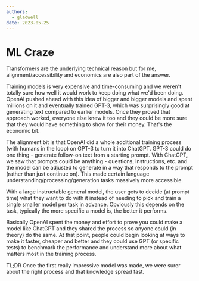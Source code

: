 ```yaml
---
authors:
  - gladwell
date: 2023-05-25
---
```


# ML Craze

Transformers are the underlying technical reason but for me, alignment/accessibility and economics are also part of the answer.

Training models is very expensive and time-consuming and we weren't totally sure how well it would work to keep doing what we'd been doing. OpenAI pushed ahead with this idea of bigger and bigger models and spent millions on it and eventually trained GPT-3, which was surprisingly good at generating text compared to earlier models. Once they proved that approach worked, everyone else knew it too and they could be more sure that they would have something to show for their money. That's the economic bit.

The alignment bit is that OpenAI did a whole additional training process (with humans in the loop) on GPT-3 to turn it into ChatGPT. GPT-3 could do one thing - generate follow-on text from a starting prompt. With ChatGPT, we saw that prompts could be anything - questions, instructions, etc. and the model can be adjusted to generate in a way that responds to the prompt (rather than just continue on). This made certain language understanding/processing/generation tasks massively more accessible.

With a large instructable general model, the user gets to decide (at prompt time) what they want to do with it instead of needing to pick and train a single smaller model per task in advance. Obviously this depends on the task, typically the more specific a model is, the better it performs.

Basically OpenAI spent the money and effort to prove you could make a model like ChatGPT and they shared the process so anyone could (in theory) do the same. At that point, people could begin looking at ways to make it faster, cheaper and better and they could use GPT (or specific tests) to benchmark the performance and understand more about what matters most in the training process.

TL;DR Once the first really impressive model was made, we were surer about the right process and that knowledge spread fast.